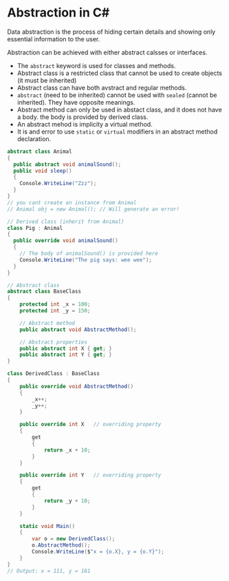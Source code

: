 # Abstraction in C#
Data abstraction is the process of hiding certain details and showing only essential information to the user.

Abstraction can be achieved with either abstract calsses or interfaces.

- The `abstract` keyword is used for classes and methods.
- Abstract class is a restricted class that cannot be used to create objects (it must be inherited)
- Abstract class can have both avstract and regular methods.
- `abstract` (need to be inherited) cannot be used with `sealed` (cannot be inherited). They have opposite meanings.
- Abstract method can only be used in abstact class, and it does not have a body. the body is provided by derived class.
- An abstract mehod is implicity a virtual method.
- It is and error to use `static` or `virtual` modifiers in an abstract method declaration.
```C#
abstract class Animal 
{
  public abstract void animalSound();
  public void sleep() 
  {
    Console.WriteLine("Zzz");
  }
}
// you cant create an instance from Animal
// Animal obj = new Animal(); // Will generate an error!

// Derived class (inherit from Animal)
class Pig : Animal
{
  public override void animalSound()
  {
    // The body of animalSound() is provided here
    Console.WriteLine("The pig says: wee wee");
  }
}
```
```C#
// Abstract class
abstract class BaseClass
{
    protected int _x = 100;
    protected int _y = 150;

    // Abstract method
    public abstract void AbstractMethod();

    // Abstract properties
    public abstract int X { get; }
    public abstract int Y { get; }
}

class DerivedClass : BaseClass
{
    public override void AbstractMethod()
    {
        _x++;
        _y++;
    }

    public override int X   // overriding property
    {
        get
        {
            return _x + 10;
        }
    }

    public override int Y   // overriding property
    {
        get
        {
            return _y + 10;
        }
    }

    static void Main()
    {
        var o = new DerivedClass();
        o.AbstractMethod();
        Console.WriteLine($"x = {o.X}, y = {o.Y}");
    }
}
// Output: x = 111, y = 161
```

